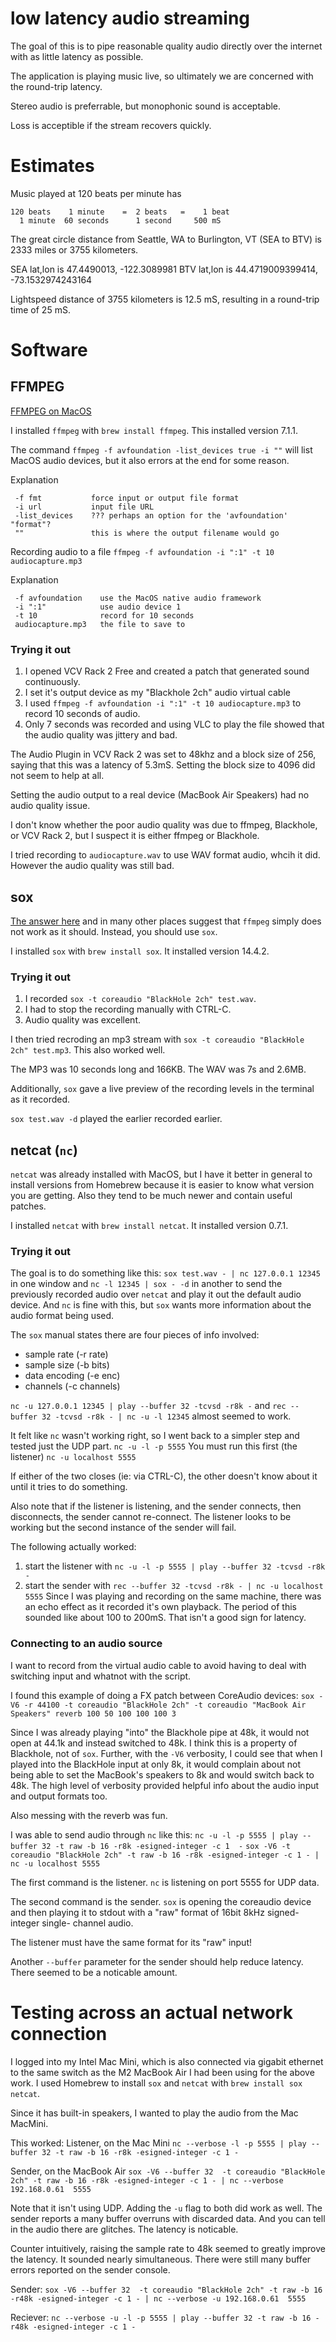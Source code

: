 # low latency audio streaming

The goal of this is to pipe reasonable quality audio directly over the internet
with as little latency as possible.

The application is playing music live, so ultimately we are concerned with the
round-trip latency.

Stereo audio is preferrable, but monophonic sound is acceptable.

Loss is acceptible if the stream recovers quickly.

# Estimates

Music played at 120 beats per minute has

```
120 beats    1 minute    =  2 beats   =    1 beat
  1 minute  60 seconds      1 second     500 mS
```

The great circle distance from Seattle, WA to Burlington, VT (SEA to BTV) is
2333 miles or 3755 kilometers.

SEA lat,lon is 47.4490013, -122.3089981
BTV lat,lon is 44.4719009399414, -73.1532974243164

Lightspeed distance of 3755 kilometers is 12.5 mS, resulting in a round-trip
time of 25 mS.


# Software

## FFMPEG
[FFMPEG on MacOS](https://apple.stackexchange.com/questions/326388/terminal-command-to-record-audio-through-macbook-microphone/326390#326390)

I installed `ffmpeg` with `brew install ffmpeg`. This installed version 7.1.1.

The command `ffmpeg -f avfoundation -list_devices true -i ""` will list MacOS
audio devices, but it also errors at the end for some reason.

Explanation
```
 -f fmt           force input or output file format
 -i url           input file URL
 -list_devices    ??? perhaps an option for the 'avfoundation' "format"?
 ""               this is where the output filename would go
```

Recording audio to a file
`ffmpeg -f avfoundation -i ":1" -t 10 audiocapture.mp3`

Explanation
```
 -f avfoundation    use the MacOS native audio framework
 -i ":1"            use audio device 1
 -t 10              record for 10 seconds
 audiocapture.mp3   the file to save to
```

### Trying it out

1. I opened VCV Rack 2 Free and created a patch that generated sound
   continuously.
2. I set it's output device as my "Blackhole 2ch" audio virtual cable
3. I used `ffmpeg -f avfoundation -i ":1" -t 10 audiocapture.mp3` to record 10
   seconds of audio.
4. Only 7 seconds was recorded and using VLC to play the file showed that the
   audio quality was jittery and bad.

The Audio Plugin in VCV Rack 2 was set to 48khz and a block size of 256, saying
that this was a latency of 5.3mS. Setting the block size to 4096 did not seem to
help at all.

Setting the audio output to a real device (MacBook Air Speakers) had no audio
quality issue.

I don't know whether the poor audio quality was due to ffmpeg, Blackhole, or
VCV Rack 2, but I suspect it is either ffmpeg or Blackhole.

I tried recording to `audiocapture.wav` to use WAV format audio, whcih it did.
However the audio quality was still bad.

## sox
[The answer here](https://superuser.com/questions/1601224/ffmpeg-with-blackhole-audio-crackling-noises-why) and in many other places suggest that `ffmpeg`
simply does not work as it should. Instead, you should use `sox`.

I installed `sox` with `brew install sox`. It installed version 14.4.2.

### Trying it out

1. I recorded `sox -t coreaudio "BlackHole 2ch" test.wav`.
2. I had to stop the recording manually with CTRL-C.
3. Audio quality was excellent.

I then tried recroding an mp3 stream with 
`sox -t coreaudio "BlackHole 2ch" test.mp3`. This also worked well.

The MP3 was 10 seconds long and 166KB. The WAV was 7s and 2.6MB.

Additionally, `sox` gave a live preview of the recording levels in the terminal
as it recorded.

`sox test.wav -d` played the earlier recorded earlier.

## netcat (`nc`)

`netcat` was already installed with MacOS, but I have it better in general to
install versions from Homebrew because it is easier to know what version you are
getting. Also they tend to be much newer and contain useful patches.

I installed `netcat` with `brew install netcat`. It installed version 0.7.1.

### Trying it out

The goal is to do something like this:
`sox test.wav - | nc 127.0.0.1 12345` in one window and 
`nc -l 12345 | sox - -d` in another
to send the previously recorded audio over `netcat` and play it out the default
audio device. And `nc` is fine with this, but `sox` wants more information about
the audio format being used.

The `sox` manual states there are four pieces of info involved:
- sample rate   (-r rate)
- sample size   (-b bits)
- data encoding (-e enc)
- channels      (-c channels)

`nc -u 127.0.0.1 12345 | play --buffer 32 -tcvsd -r8k -` and
`rec --buffer 32 -tcvsd -r8k - | nc -u -l 12345` 
almost seemed to work.

It felt like `nc` wasn't working right, so I went back to a simpler step and
tested just the UDP part.
`nc -u -l -p 5555`    You must run this first (the listener)
`nc -u localhost 5555`

If either of the two closes (ie: via CTRL-C), the other doesn't know about it
until it tries to do something.

Also note that if the listener is listening, and the sender connects, then
disconnects, the sender cannot re-connect. The listener looks to be working but
the second instance of the sender will fail.

The following actually worked:
1. start the listener with `nc -u -l -p 5555 | play --buffer 32 -tcvsd -r8k -`
2. start the sender with `rec --buffer 32 -tcvsd -r8k - | nc -u localhost 5555`
Since I was playing and recording on the same machine, there was an echo effect
as it recorded it's own playback. The period of this sounded like about 100 to
200mS. That isn't a good sign for latency.

### Connecting to an audio source

I want to record from the virtual audio cable to avoid having to deal with
switching input and whatnot with the script.

I found this example of doing a FX patch between CoreAudio devices:
`sox -V6 -r 44100 -t coreaudio "BlackHole 2ch" -t coreaudio "MacBook Air Speakers" reverb 100 50 100 100 100 3`

Since I was already playing "into" the Blackhole pipe at 48k, it would not open
at 44.1k and instead switched to 48k. I think this is a property of Blackhole,
not of `sox`. Further, with the `-V6` verbosity, I could see that when I played
into the BlackHole input at only 8k, it would complain about not being able to
set the MacBook's speakers to 8k and would switch back to 48k. The high level of
verbosity provided helpful info about the audio input and output formats too.

Also messing with the reverb was fun.

I was able to send audio through `nc` like this:
`nc -u -l -p 5555 | play --buffer 32 -t raw -b 16 -r8k -esigned-integer -c 1  -`
`sox -V6 -t coreaudio "BlackHole 2ch" -t raw -b 16 -r8k -esigned-integer -c 1 - | nc -u localhost 5555`

The first command is the listener. `nc` is listening on port 5555 for UDP data.

The second command is the sender. `sox` is opening the coreaudio device and then
playing it to stdout with a "raw" format of 16bit 8kHz signed-integer single-
channel audio.

The listener must have the same format for its "raw" input!

Another `--buffer` parameter for the sender should help reduce latency. There
seemed to be a noticable amount.

# Testing across an actual network connection

I logged into my Intel Mac Mini, which is also connected via gigabit ethernet to
the same switch as the M2 MacBook Air I had been using for the above work. I
used Homebrew to install `sox` and `netcat` with `brew install sox netcat`.

Since it has built-in speakers, I wanted to play the audio from the Mac MacMini.

This worked:
Listener, on the Mac Mini
`nc --verbose -l -p 5555 | play --buffer 32 -t raw -b 16 -r8k -esigned-integer -c 1 -`

Sender, on the MacBook Air
`sox -V6 --buffer 32  -t coreaudio "BlackHole 2ch" -t raw -b 16 -r8k -esigned-integer -c 1 - | nc --verbose 192.168.0.61  5555`

Note that it isn't using UDP. Adding the `-u` flag to both did work as well.
The sender reports a many buffer overruns with discarded data. And you can tell
in the audio there are glitches. The latency is noticable.

Counter intuitively, raising the sample rate to 48k seemed to greatly improve
the latency. It sounded nearly simultaneous. There were still many buffer errors
reported on the sender console.

Sender:
`sox -V6 --buffer 32  -t coreaudio "BlackHole 2ch" -t raw -b 16 -r48k -esigned-integer -c 1 - | nc --verbose -u 192.168.0.61  5555`

Reciever:
`nc --verbose -u -l -p 5555 | play --buffer 32 -t raw -b 16 -r48k -esigned-integer -c 1 -`

